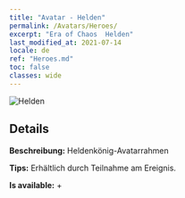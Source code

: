 ```yaml
---
title: "Avatar - Helden"
permalink: /Avatars/Heroes/
excerpt: "Era of Chaos  Helden"
last_modified_at: 2021-07-14
locale: de
ref: "Heroes.md"
toc: false
classes: wide
---
```

 ![Helden](/images/a/avatarFrame_49.png)

## Details

 **Beschreibung:** Heldenkönig-Avatarrahmen 

 **Tips:** Erhältlich durch Teilnahme am Ereignis. 

 **Is available:**  + 

